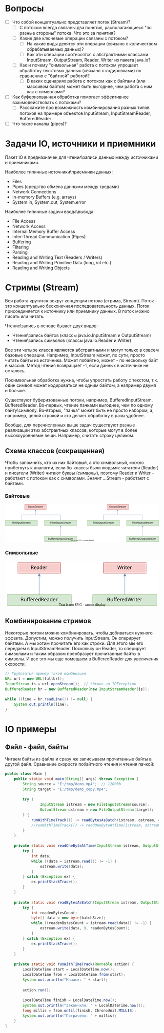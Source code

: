# Вопросы

- [ ] Что собой концептуально представляет поток (Stream)?
  - [ ] С потоком всегда связаны два понятия, располагающиеся "по разные стороны" потока. Что это за понятия?
  - [ ] Какие две ключевые операции связаны с потоком?
    - [ ] На какие виды делятся эти операции (связано с количеством обрабатываемых данных)?
    - [ ] Как эти операции соотносятся с абстрактными классами InputStream, OutputStream, Reader, Writer из пакета java.io?
  - [ ] Как и почему "символьная" работа с потоком упрощает обработку текстовых данных (связано с кодировками) по сравнению с "байтной" работой?
    - [ ] В каких сценариях работа с потоком как с байтами (или массивом байтов) может быть выгоднее, чем работа с ним как с символами?
- [ ] Как буферизованная обработка помогает эффективнее взаимодействовать с потоками?
  - [ ] Расскажите про возможность комбинирования разных типов потоков на примере объектов InputStream, InputStreamReader, BufferedReader
- [ ] Что такое каналы (pipes)?

# Задачи IO, источники и приемники

Пакет IO в предназначен для чтения\записи данных между источниками и приемниками.

Наиболее типичные источники\приемники данных:

- Files
- Pipes (средство обмена данными между тредами)
- Network Connections
- In-memory Buffers (e.g. arrays)
- System.in, System.out, System.error

Наиболее типичные задачи ввода\вывода:

- File Access
- Network Access
- Internal Memory Buffer Access
- Inter-Thread Communication (Pipes)
- Buffering
- Filtering
- Parsing
- Reading and Writing Text (Readers / Writers) 
- Reading and Writing Primitive Data (long, int etc.)
- Reading and Writing Objects

# Стримы (Stream)

Вся работа крутится вокруг концепции потока (стрима, Stream). Поток - это концептуально бесконечная последовательность данных. Поток присоединяется к источнику или приемнику данных. В поток можно писать или читать.

Чтение\запись в основе бывает двух видов:

* Чтение\запись байтов (классы java.io.InputStream и OutputStream)
* Чтение\запись символов (классы java.io.Reader и Writer)

Все эти четыре класса являются абстрактными и могут только в совсем базовые операции. Например, InputStream может, по сути, просто читать байты из источника. Может побайтно, может - по нескольку байт в массив. Метод чтения возвращает -1, если данных в источнике не осталось.

Посимвольная обработка нужна, чтобы упростить работу с текстом, т.к. один символ может кодироваться не одним байтом, а например двумя и больше.

Существуют буферизованные потоки, например, BufferedInputStream, BufferedReader. Во-первых, чтение пачками выгоднее, чем по одному байту\символу. Во-вторых, "пачка" может быть не просто набором, а, например, целой строкой и это делает обработку в разы удобнее.

Вообще, для перечисленных выше задач существуют разные реализации этих абстрактных классов, которые могут в более высокоуровневые вещи. Например, считать строку целиком.

## Схема классов (сокращенная)

Чтобы запомнить, кто из них байтовый, а кто символьный, можно прибегнуть к аналогии, если бы классы были людьми: читатели (Reader) и писатели (Writer) читают буквы (*символы*), поэтому Reader и Writer - работают с потоком как с символами. Значит ...Stream - работают с байтами.

### Байтовые

![byte-io.drawio](img/byte-io.drawio.svg)

### Символьные

![char-io.drawio](img/char-io.drawio.svg)



## Комбинирование стримов

Некоторые потоки можно комбинировать, чтобы добиваться нужного эффекта. Допустим, можно получить InputStream. Он оперирует байтами. А мы хотим прочитать его как строки. Для этого мы его передаем в InputStreamReader. Поскольку он Reader, то оперирует символами и таким образом преобразует прочитанные байты в символы. И все это мы еще помещаем в BufferedReader для увеличения скорости.

```java
// Грубоватый пример такой комбинации
URL url = new URL(fullUrl);
InputStream is = url.openStream();  // throws an IOException
BufferedReader br = new BufferedReader(new InputStreamReader(is));

while ((line = br.readLine()) != null) {
    System.out.println(line);
}
```

# IO примеры

## Файл - файл, байты

Читаем байты из файла и сразу же записываем прочитанные байты в другой файл. Сравнение скорости побайтного чтения и чтения пачкой:

```java
public class Main {
    public static void main(String[] args) throws Exception {
        String source = "E:/tmp/demo.mp4";  // 1200kb
        String target = "E:/tmp/demo_copy.mp4";

        try (
                InputStream istream = new FileInputStream(source);
                OutputStream ostream = new FileOutputStream(target);
        ) {
            runWithTimeTrack(() -> readBytesAsBatch(istream, ostream, 4096));  // 28 ms
            //runWithTimeTrack(() -> readOneByteAtTime(istream, ostream));  // 7626 ms
        }
    }

    private static void readOneByteAtTime(InputStream istream, OutputStream ostream) {
        try {
            int data;
            while ((data = istream.read()) != -1) {
                ostream.write(data);
            }
        } catch (Exception ex) {
            ex.printStackTrace();
        }
    }

    private static void readBytesAsBatch(InputStream istream, OutputStream ostream, int batchSize) {
        try {
            int readenBytesCount;
            byte[] data = new byte[batchSize];
            while ((readenBytesCount = istream.read(data)) != -1) {
                ostream.write(data, 0, readenBytesCount);
            }
        } catch (Exception ex) {
            ex.printStackTrace();
        }
    }

    private static void runWithTimeTrack(Runnable action) {
        LocalDateTime start = LocalDateTime.now();
        LocalDateTime from = LocalDateTime.from(start);
        System.out.println("Начали: " + start);

        action.run();

        LocalDateTime finish = LocalDateTime.now();
        System.out.println("Закончили: " + LocalDateTime.now());
        long millis = from.until(finish, ChronoUnit.MILLIS);
        System.out.println("Потрачено: " + millis);
    }
}
```


